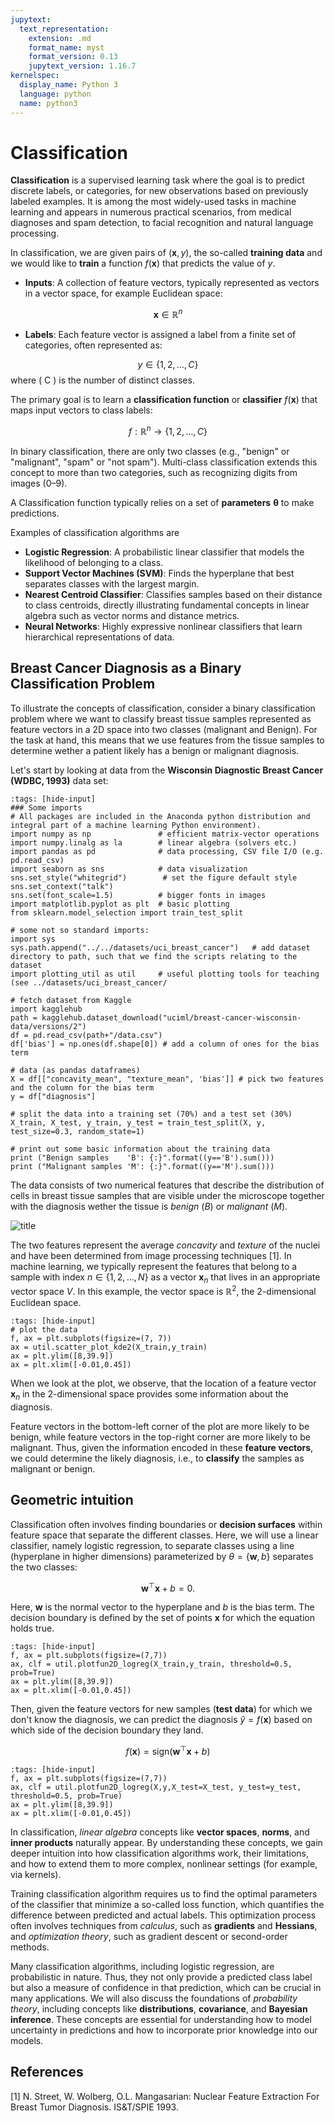 ```yaml
---
jupytext:
  text_representation:
    extension: .md
    format_name: myst
    format_version: 0.13
    jupytext_version: 1.16.7
kernelspec:
  display_name: Python 3
  language: python
  name: python3
---
```


# Classification

**Classification** is a supervised learning task where the goal is to predict discrete labels, or categories, for new observations based on previously labeled examples. It is among the most widely-used tasks in machine learning and appears in numerous practical scenarios, from medical diagnoses and spam detection, to facial recognition and natural language processing.

In classification, we are given pairs of $(\mathbf{x}, y)$, the so-called **training data** and we would like to **train** a function $f(\mathbf{x})$ that predicts the value of $y$.

- **Inputs**: A collection of feature vectors, typically represented as vectors in a vector space, for example Euclidean space:
  
$$
\mathbf{x} \in \mathbb{R}^n
$$

- **Labels**: Each feature vector is assigned a label from a finite set of categories, often represented as:

$$
y \in \{1, 2, \dots, C\}
$$
  where \( C \) is the number of distinct classes.

The primary goal is to learn a **classification function** or **classifier** $f(\mathbf{x})$ that maps input vectors to class labels:

$$
f : \mathbb{R}^n \rightarrow \{1, 2, \dots, C\}
$$

In binary classification, there are only two classes (e.g., "benign" or "malignant", "spam" or "not spam").
Multi-class classification extends this concept to more than two categories, such as recognizing digits from images (0–9).

A Classification function typically relies on a set of **parameters** $\mathbf{\theta}$  to make predictions.

Examples of classification algorithms are
- **Logistic Regression**: A probabilistic linear classifier that models the likelihood of belonging to a class.
- **Support Vector Machines (SVM)**: Finds the hyperplane that best separates classes with the largest margin.
- **Nearest Centroid Classifier**: Classifies samples based on their distance to class centroids, directly illustrating fundamental concepts in linear algebra such as vector norms and distance metrics.
- **Neural Networks**: Highly expressive nonlinear classifiers that learn hierarchical representations of data.

## Breast Cancer Diagnosis as a Binary Classification Problem

To illustrate the concepts of classification, consider a binary classification problem where we want to classify breast tissue samples represented as feature vectors in a 2D space into two classes (malignant and Benign). For the task at hand, this means that we use features from the tissue samples to determine wether a patient likely has a benign or malignant diagnosis.

Let's start by looking at data from the **Wisconsin Diagnostic Breast Cancer (WDBC, 1993)** data set:

```{code-cell} ipython3
:tags: [hide-input]
### Some imports
# All packages are included in the Anaconda python distribution and integral part of a machine learning Python environment).
import numpy as np               # efficient matrix-vector operations
import numpy.linalg as la        # linear algebra (solvers etc.)
import pandas as pd              # data processing, CSV file I/O (e.g. pd.read_csv)
import seaborn as sns            # data visualization  
sns.set_style("whitegrid")        # set the figure default style
sns.set_context("talk")
sns.set(font_scale=1.5)          # bigger fonts in images
import matplotlib.pyplot as plt  # basic plotting
from sklearn.model_selection import train_test_split

# some not so standard imports:
import sys
sys.path.append("../../datasets/uci_breast_cancer")   # add dataset directory to path, such that we find the scripts relating to the dataset
import plotting_util as util     # useful plotting tools for teaching (see ../datasets/uci_breast_cancer/

# fetch dataset from Kaggle
import kagglehub
path = kagglehub.dataset_download("uciml/breast-cancer-wisconsin-data/versions/2")
df = pd.read_csv(path+"/data.csv")
df['bias'] = np.ones(df.shape[0]) # add a column of ones for the bias term

# data (as pandas dataframes) 
X = df[["concavity_mean", "texture_mean", 'bias']] # pick two features and the column for the bias term
y = df["diagnosis"]

# split the data into a training set (70%) and a test set (30%)
X_train, X_test, y_train, y_test = train_test_split(X, y, test_size=0.3, random_state=1)

# print out some basic information about the training data
print ("Benign samples    'B': {:}".format((y=='B').sum()))
print ("Malignant samples 'M': {:}".format((y=='M').sum()))
```
The data consists of two numerical features that describe the distribution of cells in breast tissue samples that are visible under the microscope together with the diagnosis wether the tissue is *benign* (*B*) or *malignant* (*M*). 

![title](../../datasets/uci_breast_cancer/figures/breast_cancer_nuclei_12938_2011_Article_597_Fig3_HTML.jpg)

The two features represent the average *concavity* and *texture* of the nuclei and have been determined from image processing techniques [1].
In machine learning, we typically represent the features that belong to a sample with index $n\in \{1,2,\dots, N\}$ as a vector $\mathbf{x}_n$ that lives in an appropriate vector space $V$.
In this example, the vector space is $\mathbb{R}^2$, the 2-dimensional Euclidean space.

```{code-cell} ipython3
:tags: [hide-input]
# plot the data
f, ax = plt.subplots(figsize=(7, 7))
ax = util.scatter_plot_kde2(X_train,y_train)
ax = plt.ylim([8,39.9])
ax = plt.xlim([-0.01,0.45])
```
When we look at the plot, we observe, that the location of a feature vector $\mathbf{x}_n$ in the 2-dimensional space provides some information about the diagnosis.

Feature vectors in the bottom-left corner of the plot are more likely to be benign, while feature vectors in the top-right corner are more likely to be malignant.
Thus, given the information encoded in these **feature vectors**, we could determine the likely diagnosis, i.e., to **classify** the samples as malignant or benign. 

## Geometric intuition

Classification often involves finding boundaries or **decision surfaces** within feature space that separate the different classes.
Here, we will use a linear classifier, namely logistic regression, to separate classes using a line (hyperplane in higher dimensions) parameterized by $\theta=\{\mathbf{w},b\}$ separates the two classes:

$$
\mathbf{w}^{\top}\mathbf{x} + b = 0.
$$

Here, $\mathbf{w}$ is the normal vector to the hyperplane and $b$ is the bias term. The decision boundary is defined by the set of points $\mathbf{x}$ for which the equation holds true.

```{code-cell} ipython3
:tags: [hide-input]
f, ax = plt.subplots(figsize=(7,7))
ax, clf = util.plotfun2D_logreg(X_train,y_train, threshold=0.5, prob=True)
ax = plt.ylim([8,39.9])
ax = plt.xlim([-0.01,0.45])
```

Then, given the feature vectors for new samples (**test data**) for which we don't know the diagnosis, we can predict the diagnosis $\hat{y}=f(\mathbf{x})$ based on which side of the decision boundary they land.

$$
f(\mathbf{x}) = \mathrm{sign}(\mathbf{w}^{\top}\mathbf{x} + b)
$$

```{code-cell} ipython3
:tags: [hide-input]
f, ax = plt.subplots(figsize=(7,7))
ax, clf = util.plotfun2D_logreg(X,y,X_test=X_test, y_test=y_test, threshold=0.5, prob=True)
ax = plt.ylim([8,39.9])
ax = plt.xlim([-0.01,0.45])
```

In classification, *linear algebra* concepts like **vector spaces**, **norms**, and **inner products** naturally appear. By understanding these concepts, we gain deeper intuition into how classification algorithms work, their limitations, and how to extend them to more complex, nonlinear settings (for example, via kernels).

Training classification algorithm requires us to find the optimal parameters of the classifier that minimize a so-called loss function, which quantifies the difference between predicted and actual labels. This optimization process often involves techniques from *calculus*, such as **gradients** and **Hessians**, and *optimization theory*, such as gradient descent or second-order methods.

Many classification algorithms, including logistic regression, are probabilistic in nature. Thus, they not only provide a predicted class label but also a measure of confidence in that prediction, which can be crucial in many applications. We will also discuss the foundations of *probability theory*, including concepts like **distributions**, **covariance**, and **Bayesian inference**. These concepts are essential for understanding how to model uncertainty in predictions and how to incorporate prior knowledge into our models.


## References
[1] N. Street, W. Wolberg, O.L. Mangasarian:  Nuclear Feature Extraction For Breast Tumor Diagnosis. IS&T/SPIE 1993.